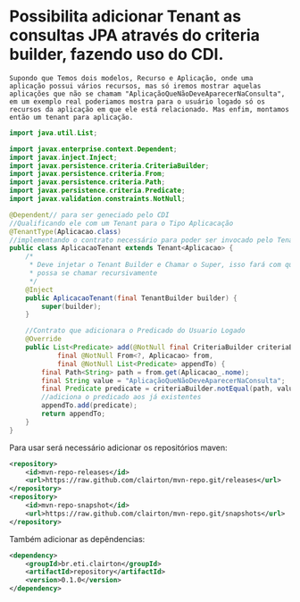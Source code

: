 # Possibilita adicionar Tenant as consultas JPA através do criteria builder, fazendo uso do CDI.

	Supondo que Temos dois modelos, Recurso e Aplicação, onde uma aplicação possui vários recursos, mas só iremos mostrar aquelas aplicações que não se chamam "AplicaçãoQueNãoDeveAparecerNaConsulta", em um exemplo real poderiamos mostra para o usuário logado só os recursos da aplicação em que ele está relacionado. Mas enfim, montamos então um tenant para aplicação.
    
```java	
import java.util.List;

import javax.enterprise.context.Dependent;
import javax.inject.Inject;
import javax.persistence.criteria.CriteriaBuilder;
import javax.persistence.criteria.From;
import javax.persistence.criteria.Path;
import javax.persistence.criteria.Predicate;
import javax.validation.constraints.NotNull;

@Dependent// para ser geneciado pelo CDI
//Qualificando ele com um Tenant para o Tipo Aplicacação
@TenantType(Aplicacao.class)
//implementando o contrato necessário para poder ser invocado pelo TenantBuilder
public class AplicacaoTenant extends Tenant<Aplicacao> {
	/*
     * Deve injetar o Tenant Builder e Chamar o Super, isso fará com que ele
     * possa se chamar recursivamente
     */
	@Inject
	public AplicacaoTenant(final TenantBuilder builder) {
		super(builder);
	}

	//Contrato que adicionara o Predicado do Usuario Logado
	@Override
	public List<Predicate> add(@NotNull final CriteriaBuilder criteriaBuilder,
			final @NotNull From<?, Aplicacao> from,
			final @NotNull List<Predicate> appendTo) {
		final Path<String> path = from.get(Aplicacao_.nome);
		final String value = "AplicaçãoQueNãoDeveAparecerNaConsulta";
		final Predicate predicate = criteriaBuilder.notEqual(path, value);
        //adiciona o predicado aos já existentes
		appendTo.add(predicate);
		return appendTo;
	}
}

```
	


Para usar será necessário adicionar os repositórios maven:

```xml
<repository>
	<id>mvn-repo-releases</id>
	<url>https://raw.github.com/clairton/mvn-repo.git/releases</url>
</repository>
<repository>
	<id>mvn-repo-snapshot</id>
	<url>https://raw.github.com/clairton/mvn-repo.git/snapshots</url>
</repository>
```
 Também adicionar as depêndencias:
```xml
<dependency>
    <groupId>br.eti.clairton</groupId>
	<artifactId>repository</artifactId>
	<version>0.1.0</version>
</dependency>
```
